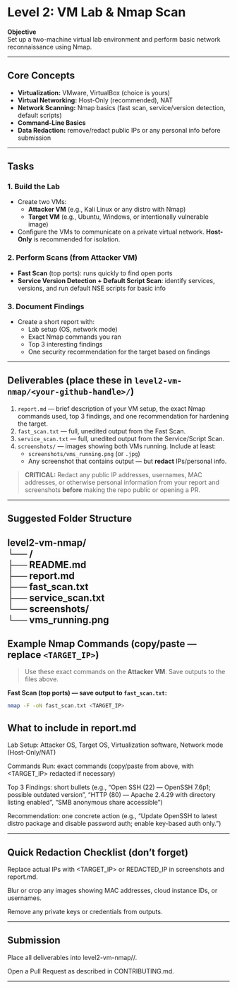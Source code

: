 # Level 2: VM Lab & Nmap Scan

**Objective**  
Set up a two-machine virtual lab environment and perform basic network reconnaissance using Nmap.

---

## Core Concepts
- **Virtualization:** VMware, VirtualBox (choice is yours)  
- **Virtual Networking:** Host-Only (recommended), NAT  
- **Network Scanning:** Nmap basics (fast scan, service/version detection, default scripts)  
- **Command-Line Basics**  
- **Data Redaction:** remove/redact public IPs or any personal info before submission

---

## Tasks
### 1. Build the Lab
- Create two VMs:
  - **Attacker VM** (e.g., Kali Linux or any distro with Nmap)
  - **Target VM** (e.g., Ubuntu, Windows, or intentionally vulnerable image)
- Configure the VMs to communicate on a private virtual network. **Host-Only** is recommended for isolation.

### 2. Perform Scans (from Attacker VM)
- **Fast Scan** (top ports): runs quickly to find open ports
- **Service Version Detection + Default Script Scan**: identify services, versions, and run default NSE scripts for basic info

### 3. Document Findings
- Create a short report with:
  - Lab setup (OS, network mode)
  - Exact Nmap commands you ran
  - Top 3 interesting findings
  - One security recommendation for the target based on findings

---

## Deliverables (place these in `level2-vm-nmap/<your-github-handle>/`)
1. `report.md` — brief description of your VM setup, the exact Nmap commands used, top 3 findings, and one recommendation for hardening the target.  
2. `fast_scan.txt` — full, unedited output from the Fast Scan.  
3. `service_scan.txt` — full, unedited output from the Service/Script Scan.  
4. `screenshots/` — images showing both VMs running. Include at least:
   - `screenshots/vms_running.png` (or `.jpg`)
   - Any screenshot that contains output — but **redact** IPs/personal info.

> **CRITICAL:** Redact any public IP addresses, usernames, MAC addresses, or otherwise personal information from your report and screenshots **before** making the repo public or opening a PR.

---

## Suggested Folder Structure

level2-vm-nmap/  
└── <your-github-handle>/  
├── README.md  
├── report.md  
├── fast_scan.txt  
├── service_scan.txt  
└── screenshots/  
└── vms_running.png  
---

## Example Nmap Commands (copy/paste — replace `<TARGET_IP>`)
> Use these exact commands on the **Attacker VM**. Save outputs to the files above.

**Fast Scan (top ports) — save output to `fast_scan.txt`:**
```bash
nmap -F -oN fast_scan.txt <TARGET_IP>
```

## What to include in report.md

Lab Setup: Attacker OS, Target OS, Virtualization software, Network mode (Host-Only/NAT)

Commands Run: exact commands (copy/paste from above, with <TARGET_IP> redacted if necessary)

Top 3 Findings: short bullets (e.g., “Open SSH (22) — OpenSSH 7.6p1; possible outdated version”, “HTTP (80) — Apache 2.4.29 with directory listing enabled”, “SMB anonymous share accessible”)

Recommendation: one concrete action (e.g., “Update OpenSSH to latest distro package and disable password auth; enable key-based auth only.”)
____________________

## Quick Redaction Checklist (don’t forget)

Replace actual IPs with <TARGET_IP> or REDACTED_IP in screenshots and report.md.

Blur or crop any images showing MAC addresses, cloud instance IDs, or usernames.

Remove any private keys or credentials from outputs.
____________________

## Submission

Place all deliverables into level2-vm-nmap/<your-github-handle>/.

Open a Pull Request as described in CONTRIBUTING.md.

____________________

